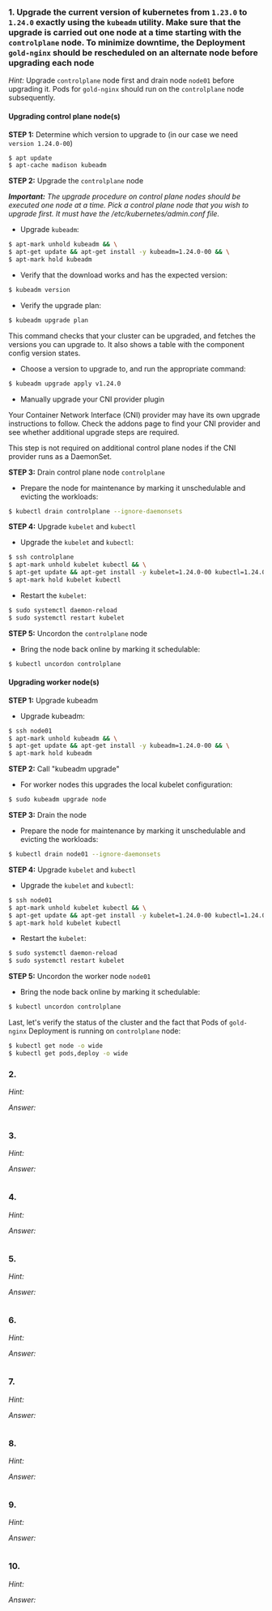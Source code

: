 ### 1. Upgrade the current version of kubernetes from `1.23.0` to `1.24.0` exactly using the `kubeadm` utility. Make sure that the upgrade is carried out one node at a time starting with the `controlplane` node. To minimize downtime, the Deployment `gold-nginx` should be rescheduled on an alternate node before upgrading each node

*Hint:* Upgrade `controlplane` node first and drain node `node01` before upgrading it. Pods for `gold-nginx` should run on the `controlplane` node subsequently.

#### Upgrading control plane node(s)

**STEP 1:** Determine which version to upgrade to (in our case we need `version 1.24.0-00`)

```bash
$ apt update
$ apt-cache madison kubeadm
```

**STEP 2:** Upgrade the `controlplane` node

***Important:*** *The upgrade procedure on control plane nodes should be executed one node at a time. Pick a control plane node that you wish to upgrade first. It must have the /etc/kubernetes/admin.conf file.*

- Upgrade `kubeadm`:

```bash
$ apt-mark unhold kubeadm && \
$ apt-get update && apt-get install -y kubeadm=1.24.0-00 && \
$ apt-mark hold kubeadm
```

- Verify that the download works and has the expected version:

```bash
$ kubeadm version
```

- Verify the upgrade plan:

```bash
$ kubeadm upgrade plan
```

This command checks that your cluster can be upgraded, and fetches the versions you can upgrade to. It also shows a table with the component config version states.

- Choose a version to upgrade to, and run the appropriate command:

```bash
$ kubeadm upgrade apply v1.24.0
```

- Manually upgrade your CNI provider plugin

Your Container Network Interface (CNI) provider may have its own upgrade instructions to follow. Check the addons page to find your CNI provider and see whether additional upgrade steps are required.

This step is not required on additional control plane nodes if the CNI provider runs as a DaemonSet.

**STEP 3:** Drain control plane node `controlplane`

- Prepare the node for maintenance by marking it unschedulable and evicting the workloads:

```bash
$ kubectl drain controlplane --ignore-daemonsets
```

**STEP 4:** Upgrade `kubelet` and `kubectl`

- Upgrade the `kubelet` and `kubectl`:

```bash
$ ssh controlplane
$ apt-mark unhold kubelet kubectl && \
$ apt-get update && apt-get install -y kubelet=1.24.0-00 kubectl=1.24.0-00 && \
$ apt-mark hold kubelet kubectl
```

- Restart the `kubelet`:

```bash
$ sudo systemctl daemon-reload
$ sudo systemctl restart kubelet
```

**STEP 5:** Uncordon the `controlplane` node

- Bring the node back online by marking it schedulable:

```bash
$ kubectl uncordon controlplane
```

#### Upgrading worker node(s)

**STEP 1:** Upgrade kubeadm

- Upgrade kubeadm:

```bash
$ ssh node01
$ apt-mark unhold kubeadm && \
$ apt-get update && apt-get install -y kubeadm=1.24.0-00 && \
$ apt-mark hold kubeadm
```

**STEP 2:** Call "kubeadm upgrade"

- For worker nodes this upgrades the local kubelet configuration:

```bash
$ sudo kubeadm upgrade node
```

**STEP 3:** Drain the node

- Prepare the node for maintenance by marking it unschedulable and evicting the workloads:

```bash
$ kubectl drain node01 --ignore-daemonsets
```

**STEP 4:** Upgrade `kubelet` and `kubectl`

- Upgrade the `kubelet` and `kubectl`:

```bash
$ ssh node01
$ apt-mark unhold kubelet kubectl && \
$ apt-get update && apt-get install -y kubelet=1.24.0-00 kubectl=1.24.0-00 && \
$ apt-mark hold kubelet kubectl
```

- Restart the `kubelet`:

```bash
$ sudo systemctl daemon-reload
$ sudo systemctl restart kubelet
```

**STEP 5:** Uncordon the worker node `node01`

- Bring the node back online by marking it schedulable:

```bash
$ kubectl uncordon controlplane
```

Last, let's verify the status of the cluster and the fact that Pods of `gold-nginx` Deployment is running on `controlplane` node:

```bash
$ kubectl get node -o wide
$ kubectl get pods,deploy -o wide
```

### 2. 

*Hint:*

*Answer:*

```bash

```

### 3. 

*Hint:*

*Answer:*

```bash

```

### 4. 

*Hint:*

*Answer:*

```bash

```

### 5. 

*Hint:*

*Answer:*

```bash

```

### 6. 

*Hint:*

*Answer:*

```bash

```

### 7. 

*Hint:*

*Answer:*

```bash

```

### 8. 

*Hint:*

*Answer:*

```bash

```

### 9. 

*Hint:*

*Answer:*

```bash

```

### 10. 

*Hint:*

*Answer:*

```bash

```
